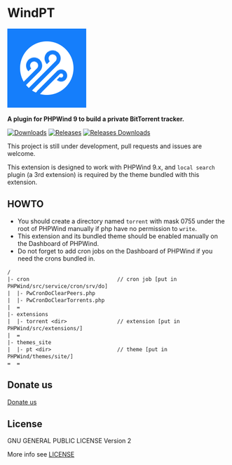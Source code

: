 WindPT
======

![WindPT Logo](extensions/torrent/res/images/WindPT.png)

**A plugin for PHPWind 9 to build a private BitTorrent tracker.**

[![Downloads](https://img.shields.io/github/downloads/labs7in0/WindPT/total.svg)](https://github.com/labs7in0/WindPT/releases)
[![Releases](https://img.shields.io/github/release/labs7in0/WindPT.svg)](https://github.com/labs7in0/WindPT/releases/latest)
[![Releases Downloads](https://img.shields.io/github/downloads/labs7in0/WindPT/latest/total.svg)](https://github.com/labs7in0/WindPT/releases/latest)

This project is still under development, pull requests and issues are welcome.

This extension is designed to work with PHPWind 9.x, and `local search` plugin (a 3rd extension) is required by the theme bundled with this extension.

## HOWTO

* You should create a directory named `torrent` with mask 0755 under the root of PHPWind manually if php have no permission to `write`.
* This extension and its bundled theme should be enabled manually on the Dashboard of PHPWind.
* Do not forget to add cron jobs on the Dashboard of PHPWind if you need the crons bundled in.

```
/
|- cron                            // cron job [put in PHPWind/src/service/cron/srv/do]
|  |- PwCronDoClearPeers.php
|  |- PwCronDoClearTorrents.php
|  =
|- extensions
|  |- torrent <dir>                // extension [put in PHPWind/src/extensions/]
|  =
|- themes_site
|  |- pt <dir>                     // theme [put in PHPWind/themes/site/]
=  =
```

## Donate us

[Donate us](https://7in0.me/#donate)

## License

GNU GENERAL PUBLIC LICENSE Version 2

More info see [LICENSE](LICENSE)
